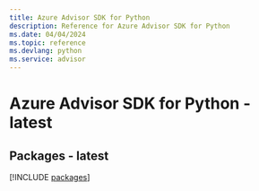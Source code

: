 ```yaml
---
title: Azure Advisor SDK for Python
description: Reference for Azure Advisor SDK for Python
ms.date: 04/04/2024
ms.topic: reference
ms.devlang: python
ms.service: advisor
---
```

# Azure Advisor SDK for Python - latest
## Packages - latest
[!INCLUDE [packages](advisor-index.md)]